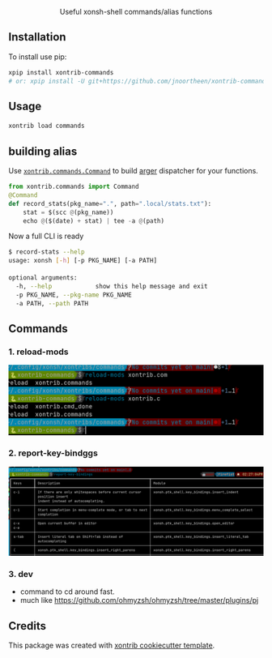 <p align="center">
Useful xonsh-shell commands/alias functions
</p>

## Installation

To install use pip:

``` bash
xpip install xontrib-commands
# or: xpip install -U git+https://github.com/jnoortheen/xontrib-commands
```

## Usage

``` bash
xontrib load commands

```

## building alias

Use [`xontrib.commands.Command`](https://github.com/jnoortheen/xontrib-commands/blob/main/xontrib/commands.py#L9) 
to build [arger](https://github.com/jnoortheen/arger) dispatcher
for your functions.

```py
from xontrib.commands import Command
@Command
def record_stats(pkg_name=".", path=".local/stats.txt"):
    stat = $(scc @(pkg_name))
    echo @($(date) + stat) | tee -a @(path)
```

Now a full CLI is ready
```sh
$ record-stats --help                                                                        
usage: xonsh [-h] [-p PKG_NAME] [-a PATH]

optional arguments:
  -h, --help            show this help message and exit
  -p PKG_NAME, --pkg-name PKG_NAME
  -a PATH, --path PATH
```

## Commands

### 1. reload-mods
![](./docs/2020-12-02-14-30-47.png)

### 2. report-key-bindggs
![](./docs/2020-12-02-14-30-17.png)

### 3. dev
- command to cd around fast. 
- much like https://github.com/ohmyzsh/ohmyzsh/tree/master/plugins/pj

## Credits

This package was created with [xontrib cookiecutter template](https://github.com/jnoortheen/xontrib-cookiecutter).
